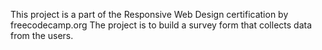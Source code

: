 This project is a part of the Responsive Web Design certification by freecodecamp.org
The project is to build a survey form that collects data from the users.
